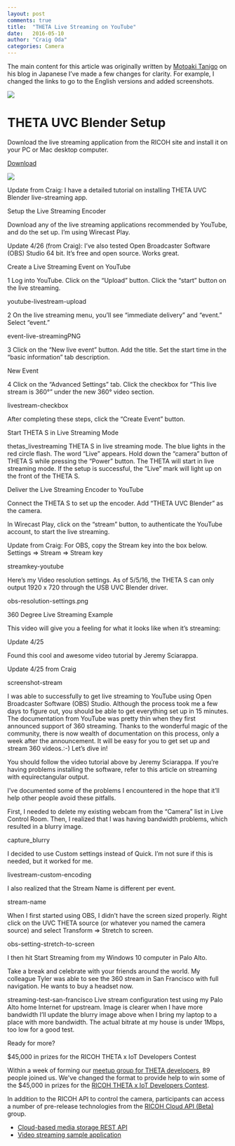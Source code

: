 ```yaml
---
layout: post
comments: true
title:  "THETA Live Streaming on YouTube"
date:   2016-05-10
author: "Craig Oda"
categories: Camera
---
```


The main content for this article was originally written by
[Motoaki Tanigo](https://medium.com/@tanigox)
 on his blog in Japanese
 I’ve made a few changes for clarity. For example, I changed the links to go to the English versions and added screenshots.

![](/blog/img/2016-05/theta-logo.png)

# THETA UVC Blender Setup

Download the live streaming application from the RICOH site and install it on your PC or Mac desktop computer.

[Download](https://theta360.com/en/support/download/)

![](/blog/img/2016-05/driver-download.png)


Update from Craig: I have a detailed tutorial on installing THETA UVC Blender live-streaming app.

Setup the Live Streaming Encoder

Download any of the live streaming applications recommended by YouTube, and do the set up. I’m using Wirecast Play.

Update 4/26 (from Craig): I’ve also tested Open Broadcaster Software (OBS) Studio 64 bit. It’s free and open source. Works great.

Create a Live Streaming Event on YouTube

1 Log into YouTube. Click  on the “Upload” button. Click the “start” button on the live streaming.

youtube-livestream-upload

2 On the live streaming menu, you’ll see “immediate delivery” and “event.” Select “event.”

event-live-streamingPNG

3 Click on the “New live event” button. Add the title. Set the start time in the “basic information” tab description.

New Event

4 Click on the “Advanced Settings” tab. Click the checkbox for “This live stream is 360°” under the new 360° video section.

livestream-checkbox

After completing these steps, click the “Create Event” button.

Start THETA S in Live Streaming Mode

thetas_livestreaming
THETA S in live streaming mode. The blue lights in the red circle flash. The word “Live” appears.
Hold down the “camera” button of THETA S while pressing the “Power” button. The THETA will start in live streaming mode. If the setup is successful, the “Live” mark will light up on the front of the THETA S.



Deliver the Live Streaming Encoder to YouTube

Connect the THETA S to set up the encoder. Add “THETA UVC Blender” as the camera.

In Wirecast Play, click on the “stream” button, to authenticate the YouTube account, to start the live streaming.

Update from Craig: For OBS, copy the Stream key into the box below. Settings => Stream => Stream key

streamkey-youtube

Here’s my Video resolution settings. As of 5/5/16, the THETA S can only output 1920 x 720 through the USB UVC Blender driver.

obs-resolution-settings.png

360 Degree Live Streaming Example

This video will give you a feeling for what it looks like when it’s streaming:


Update 4/25

Found this cool and awesome video tutorial by Jeremy Sciarappa.


Update 4/25 from Craig

screenshot-stream

I was able to successfully to get live streaming to YouTube using Open Broadcaster Software (OBS) Studio. Although the process took me a few days to figure out, you should be able to get everything set up in 15 minutes. The documentation from YouTube was pretty thin when they first announced support of 360 streaming. Thanks to the wonderful magic of the community, there is now wealth of documentation on this process, only a week after the announcement. It will be easy for you to get set up and stream 360 videos.:-)  Let’s dive in!

You should follow the video tutorial above by Jeremy Sciarappa. If you’re having problems installing the software, refer to this article on streaming with equirectangular output.

I’ve documented some of the problems I encountered in the hope that it’ll help other people avoid these pitfalls.

First, I needed to delete my existing webcam from the “Camera” list in Live Control Room. Then, I realized that I was having bandwidth problems, which resulted in a blurry image.

capture_blurry



I decided to use Custom settings instead of Quick. I’m not sure if this is needed, but it worked for me.

livestream-custom-encoding

I also realized that the Stream Name is different per event.

stream-name

When I first started using OBS, I didn’t have the screen sized properly. Right click on the UVC THETA source (or whatever you named the camera source) and select Transform => Stretch to screen.

obs-setting-stretch-to-screen

I then hit Start Streaming from my Windows 10 computer in Palo Alto.

Take a break and celebrate with your friends around the world. My colleague Tyler was able to see the 360 stream in San Francisco with full navigation. He wants to buy a headset now.

streaming-test-san-francisco
Live stream configuration test using my Palo Alto home Internet for upstream. Image is clearer when I have more bandwidth
I’ll update the blurry image above when I bring my laptop to a place with more bandwidth. The actual bitrate at my house is under 1Mbps, too low for a good test.

Ready for more?

$45,000 in prizes for the RICOH THETA x IoT Developers Contest



Within a week of forming our
[meetup group for THETA developers](http://www.meetup.com/RICOH-THETA-Developers-SF-Bay-Area/events/230383770/),
89 people joined us. We've changed the format to provide help to win some of the
$45,000 in prizes for the
[RICOH THETA x IoT Developers Contest](http://theta360.guide/contest/).

In addition to the RICOH API to control the camera, participants can
access a number of pre-release technologies from the
[RICOH Cloud API (Beta)](http://docs.ricohapi.com/) group.

* [Cloud-based media storage REST API](https://github.com/ricohapi/media-storage-rest)
* [Video streaming sample application](https://github.com/ricohapi/video-streaming-sample-app)
